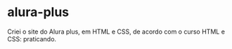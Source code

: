 # alura-plus
Criei o site do Alura plus, em HTML e CSS, de acordo com o curso HTML e CSS: praticando.
